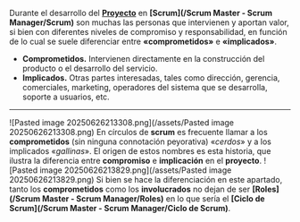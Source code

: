 Durante el desarrollo del **[Proyecto](/PMBOK/Proyecto)** en **[Scrum](/Scrum Master - Scrum Manager/Scrum)** son muchas las personas que intervienen y aportan valor, si bien con diferentes niveles de compromiso y responsabilidad, en función de lo cual se suele diferenciar entre **«comprometidos»** e **«implicados»**.
- **Comprometidos.** Intervienen directamente en la construcción del producto o el desarrollo del servicio.
- **Implicados.** Otras partes interesadas, tales como dirección, gerencia, comerciales, marketing, operadores del sistema que se desarrolla, soporte a usuarios, etc.
****
![Pasted image 20250626213308.png](/assets/Pasted image 20250626213308.png)
En círculos de **scrum** es frecuente llamar a los **comprometidos** (sin ninguna connotación peyorativa) «*cerdos*» y a los implicados «*gallinas*». El origen de estos nombres es esta historia, que ilustra la diferencia entre **compromiso** e **implicación** en el **proyecto**.
![Pasted image 20250626213829.png](/assets/Pasted image 20250626213829.png)
Si bien se hace la diferenciación en este apartado, tanto los **comprometidos** como los **involucrados** no dejan de ser **[Roles](/Scrum Master - Scrum Manager/Roles)** en lo que sería el **[Ciclo de Scrum](/Scrum Master - Scrum Manager/Ciclo de Scrum)**.